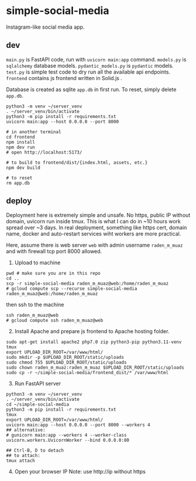 # simple-social-media

Instagram-like social media app.

## dev

`main.py` is FastAPI code, run with `uvicorn main:app` command.
`models.py` is `sqlalchemy` database models.
`pydantic_models.py` is `pydantic` models.
`test.py` is simple test code to dry run all the available api endpoints.
`frontend` contains js frontend written in Solid.js .

Database is created as sqlite `app.db` in first run.
To reset, simply delete `app.db`.

```
python3 -m venv ~/server_venv
. ~/server_venv/bin/activate
python3 -m pip install -r requirements.txt
uvicorn main:app --host 0.0.0.0 --port 8000

# in another terminal
cd frontend
npm install
npm dev run
# open http://localhost:5173/

# to build to frontend/dist/{index.html, assets, etc.}
npm dev build

# to reset
rm app.db
```

## deploy

Deployment here is extremely simple and unsafe. No https, public IP without domain, uvicorn run inside tmux.
This is what I can do in ~10 hours work spread over ~3 days.
In real deployment, something like https cert, domain name, docker and auto-restart services wiht workers are more practical.

Here, assume there is web server `web` with admin username `raden_m_muaz` and with firewall tcp port 8000 allowed.

1. Upload to machine

```
pwd # make sure you are in this repo
cd ..
scp -r simple-social-media raden_m_muaz@web:/home/raden_m_muaz
# gcloud compute scp --recurse simple-social-media raden_m_muaz@web:/home/raden_m_muaz
```

then ssh to the machine

```
ssh raden_m_muaz@web
# gcloud compute ssh raden_m_muaz@web
```

2. Install Apache and prepare js frontend to Apache hosting folder.

```
sudo apt-get install apache2 php7.0 zip python3-pip python3.11-venv tmux
export UPLOAD_DIR_ROOT=/var/www/html/
sudo mkdir -p $UPLOAD_DIR_ROOT/static/uploads
sudo chmod 755 $UPLOAD_DIR_ROOT/static/uploads
sudo chown raden_m_muaz:raden_m_muaz $UPLOAD_DIR_ROOT/static/uploads
sudo cp -r ~/simple-social-media/frontend_dist/* /var/www/html
```

3. Run FastAPI server
```
python3 -m venv ~/server_venv
. ~/server_venv/bin/activate
cd ~/simple-social-media
python3 -m pip install -r requirements.txt
tmux
export UPLOAD_DIR_ROOT=/var/www/html/
uvicorn main:app --host 0.0.0.0 --port 8000 --workers 4
## alternative:
# gunicorn main:app --workers 4 --worker-class uvicorn.workers.UvicornWorker --bind 0.0.0.0:80

## Ctrl-B, D to detach
## to attach:
tmux attach
```

4. Open your browser IP
Note: use http://ip without https
